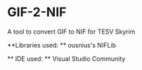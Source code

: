 # GIF-2-NIF
A tool to convert GIF to NIF for TESV Skyrim

**Libraries used: **
  ousnius's NIFLib

** IDE used: **
  Visual Studio Community
